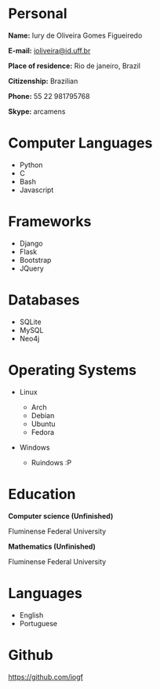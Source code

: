Personal
========

**Name:** 
Iury de Oliveira Gomes Figueiredo

**E-mail:** 
ioliveira@id.uff.br

**Place of residence:** 
Rio de janeiro, Brazil

**Citizenship:** 
Brazilian

**Phone:**
55 22 981795768

**Skype:**
arcamens

Computer Languages
==================

- Python 
- C
- Bash
- Javascript 

Frameworks
==========

- Django
- Flask
- Bootstrap
- JQuery

Databases
=========

- SQLite
- MySQL
- Neo4j

Operating Systems
=================

- Linux 
    - Arch
    - Debian
    - Ubuntu
    - Fedora

- Windows 
    - Ruindows :P

Education
=========

**Computer science (Unfinished)** 

Fluminense Federal University

**Mathematics (Unfinished)** 

Fluminense Federal University

Languages
=========

- English 
- Portuguese 

Github
======

https://github.com/iogf





